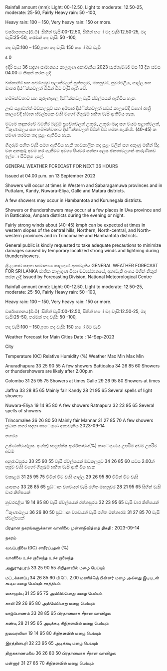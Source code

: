 Rainfall amount (mm): Light: 00-12.50, Light to moderate: 12.50-25, moderate: 25-50, Fairly Heavy rain: 50 -100,

Heavy rain: 100 – 150, Very heavy rain: 150 or more.

වර්ෂාපතනය(මි.මී) :සිහින් වැසි:00-12.50, සිහින් හ ෝ මද වැසි:12.50-25, මද වැසි:25-50, තරමක් තද වැසි: 50 -100,

තද වැසි:100 – 150,ඉතා තද වැසි: 150 හ ෝ ඊට වැඩි

s 0

ඉදිරි පැය 36 සඳහා සාමාන්‍යය කාලගුණ අනාවැකිය 2023 සැප්තැම්බර් මස 13 දින සවස 04.00 ට නිකුත් කරන ලදි

බස්නාහිර සහ සබරගමුව පළාත්වලත් පුත්තලම, මහනුවර, නුවරඑළිය, ගාල්ල සහ මාතර දිස්ික්කවලත් විටින් විට වැසි ඇති වේ.

හම්බන්වතාට සහ කුරුණෑගල දිස්ික්කවල වැසි ස්වල්පයක් ඇතිවිය හැක.

ඌව පළාවත්ත් මඩකලපුව සහ අම්පාර දිස්ික්කවලත් සවස් කාලවේදී වහෝ රාත්‍රී කාලවේදී ස්ථාන ස්වල්පයක වැසි වහෝ ගිගුරුම් සහිත වැසි ඇතිවිය හැක.

මධ්‍යම කඳුකරවේ බටහිර බෑවුම් ප්‍රවේශවලත් උතුරු, උතුරු-මැද සහ වයඹ පළාත්වලත්, ිකුණාමලය සහ හම්බන්වතාට දිස්ික්කවලත් විටින් විට හමන පැ.කි.මී. (40-45) ක පමණ තරමක තද සුළං ඇතිවිය හැක.

ගිගුරුම් සහිත වැසි සමග ඇතිවිය හැකි තාවකාලික තද සුළං වලින් සහ අකුණු මඟින් සිදු වන අනතුරු අවම කර ගැනීමට අවශ්‍ය පියවර ගන්නා ලෙස ජනතාවලගන් කාරුණිකව ඉල්ො සිටිනු ෙැලේ.

GENERAL WEATHER FORECAST FOR NEXT 36 HOURS

Issued at 04.00 p.m. on 13 September 2023

Showers will occur at times in Western and Sabaragamuwa provinces and in Puttalam, Kandy, Nuwara-Eliya, Galle and Matara districts.

A few showers may occur in Hambantota and Kurunegala districts.

Showers or thundershowers may occur at a few places in Uva province and in Batticaloa, Ampara districts during the evening or night.

Fairly strong winds about (40-45) kmph can be expected at times in western slopes of the central hills, Northern, North-central, and North-western provinces and in Trincomalee and Hambantota districts.

General public is kindly requested to take adequate precautions to minimize damages caused by temporary localized strong winds and lightning during thundershowers.

ශ්‍රී ලංකාව සඳහා සාමාන්‍යය කාලගුණ අනාවැකිය GENERAL WEATHER FORECAST FOR SRI LANKA ජාතික කාලගුණ විද්‍යා මධ්‍යස්ථානයේ, අනාවැකි අංශය මගින් නිකුත් කරන ලදි Issued by Forecasting Division, National Meteorological Centre

Rainfall amount (mm): Light: 00-12.50, Light to moderate: 12.50-25, moderate: 25-50, Fairly Heavy rain: 50 -100,

Heavy rain: 100 – 150, Very heavy rain: 150 or more.

වර්ෂාපතනය(මි.මී) :සිහින් වැසි:00-12.50, සිහින් හ ෝ මද වැසි:12.50-25, මද වැසි:25-50, තරමක් තද වැසි: 50 -100,

තද වැසි:100 – 150,ඉතා තද වැසි: 150 හ ෝ ඊට වැඩි

Weather Forecast for Main Cities Date : 14-Sep-2023

City

Temperature (0C) Relative Humidity (%) Weather Max Min Max Min

Anuradhapura 33 25 90 55 A few showers Batticaloa 34 26 85 60 Showers or thundershowers are likely after 2.00p.m

Colombo 31 25 95 75 Showers at times Galle 29 26 95 80 Showers at times

Jaffna 33 28 85 65 Mainly fair Kandy 28 21 95 65 Several spells of light showers

Nuwara-Eliya 19 14 95 80 A few showers Ratnapura 32 23 95 65 Several spells of showers

Trincomalee 36 26 80 50 Mainly fair Mannar 31 27 85 70 A few showers ප්‍රධාන නගර සදහා කාෙගුණ අනාවැකිය 2023-09-14

නගරය

උෂ්ණත්වය(ලස. අංශ්‍ක) සාලප්ක්ෂ ආර්රතාවය(%) කාෙගුණය උපරිම අවම උපරිම අවම

අනුරාධ්‍පුරය 33 25 90 55 වැසි ස්වල්පයක් මඩකලපුව 34 26 85 60 සවස 2.00න් පසුව වැසි වහෝ ගිගුරුම් සහිත වැසි ඇති විය හැක

වකාළඹ 31 25 95 75 විටින් විට වැසි ගාල්ල 29 26 95 80 විටින් විට වැසි

යාපනය 33 28 85 65 ප්‍රධ්‍ාන වශවයන් වැසි රහිත මහනුවර 28 21 95 65 සිහින් වැසි වාර කිහිපයක්

නුවරඑළිය 19 14 95 80 වැසි ස්වල්පයක් රත්නපුරය 32 23 95 65 වැසි වාර කිහිපයක්

ිකුණාමලය 36 26 80 50 ප්‍රධ්‍ාන වශවයන් වැසි රහිත මන්නාරම 31 27 85 70 වැසි ස්වල්පයක්

பிரதான நகரங்களுக்கான வானிலை முன்னறிவித்தை் திகதி : 2023-09-14

நகரம்

வவப்பநிலை (0C) சாரீரப்பதன் (%)

வானிலை உச்ச குலைந்த உச்ச குலைந்த

அனுராதபுரம் 33 25 90 55 சிறிதளவில் மழை பெய்யும்

மட்டக்களப்பு 34 26 85 60 பி.ெ. 2.00 மணிக்குெ் பின்னர் மழை அல்லது இடியுடன் கூடிய மழை பெய்யும் சாத்தியம்

வகாழும்பு 31 25 95 75 அவ்வெ்பொது மழை பெய்யும்

காலி 29 26 95 80 அவ்வெ்பொது மழை பெய்யும்

யாழ்ப்பாணம் 33 28 85 65 பிரதானமாக சீரான வானிழல

கண்டி 28 21 95 65 அடிக்கடி சிறிதளவில் மழை பெய்யும்

நுவவரலியா 19 14 95 80 சிறிதளவில் மழை பெய்யும்

இரத்தினபுரி 32 23 95 65 அடிக்கடி மழை பெய்யும்

திருககாணமலை 36 26 80 50 பிரதானமாக சீரான வானிழல

மன்னார் 31 27 85 70 சிறிதளவில் மழை பெய்யும்